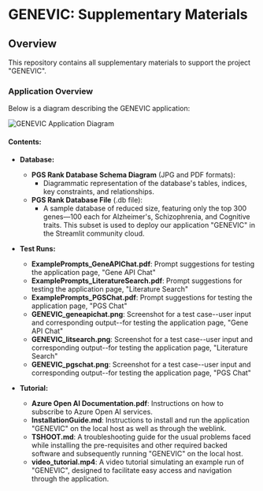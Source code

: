 # GENEVIC: Supplementary Materials

## Overview
This repository contains all supplementary materials to support the project "GENEVIC".
### Application Overview

Below is a diagram describing the GENEVIC application:

![GENEVIC Application Diagram](GraphicalAbstractV2.png)

#### Contents:

- **Database:**
  - **PGS Rank Database Schema Diagram** (JPG and PDF formats): 
    - Diagrammatic representation of the database's tables, indices, key constraints, and relationships.
  - **PGS Rank Database File** (.db file): 
    - A sample database of reduced size, featuring only the top 300 genes—100 each for Alzheimer's, Schizophrenia, and Cognitive traits. This subset is used to deploy our application "GENEVIC" in the Streamlit community cloud.

- **Test Runs:**  
  - **ExamplePrompts_GeneAPIChat.pdf**: Prompt suggestions for testing the application page, "Gene API Chat"
  - **ExamplePrompts_LiteratureSearch.pdf**: Prompt suggestions for testing the application page, "Literature Search"
  - **ExamplePrompts_PGSChat.pdf**: Prompt suggestions for testing the application page, "PGS Chat"
  - **GENEVIC_geneapichat.png**: Screenshot for a test case--user input and corresponding output--for testing the application page, "Gene API Chat"
  - **GENEVIC_litsearch.png**: Screenshot for a test case--user input and corresponding output--for testing the application page, "Literature Search"
  - **GENEVIC_pgschat.png**: Screenshot for a test case--user input and corresponding output--for testing the application page, "PGS Chat"
    
- **Tutorial:**  
  - **Azure Open AI Documentation.pdf**: Instructions on how to subscribe to Azure Open AI services.
  - **InstallationGuide.md**: Instructions to install and run the application "GENEVIC" on the local host as well as through the weblink.
  - **TSHOOT.md**: A troubleshooting guide for the usual problems faced while installing the pre-requisites and other required backed software and subsequently running "GENEVIC" on the local host.
  - **video_tutorial.mp4**: A video tutorial simulating an example run of "GENEVIC", designed to facilitate easy access and navigation through the application.

